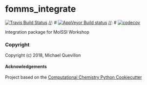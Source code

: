 fomms_integrate
==============================
[//]: # (Badges)
[![Travis Build Status](https://travis-ci.org/REPLACE_WITH_OWNER_ACCOUNT/fomms_integrate.png)](https://travis-ci.org/mquevill/fomms_integrate)
[//]: # [![AppVeyor Build status](https://ci.appveyor.com/api/projects/status/REPLACE_WITH_APPVEYOR_LINK/branch/master?svg=true)](https://ci.appveyor.com/project/REPLACE_WITH_OWNER_ACCOUNT/fomms_integrate/branch/master)
[//]: # [![codecov](https://codecov.io/gh/REPLACE_WITH_OWNER_ACCOUNT/fomms_integrate/branch/master/graph/badge.svg)](https://codecov.io/gh/REPLACE_WITH_OWNER_ACCOUNT/fomms_integrate/branch/master)

Integration package for MolSSI Workshop

### Copyright

Copyright (c) 2018, Michael Quevillon


#### Acknowledgements
 
Project based on the 
[Computational Chemistry Python Cookiecutter](https://github.com/choderalab/cookiecutter-python-comp-chem)
